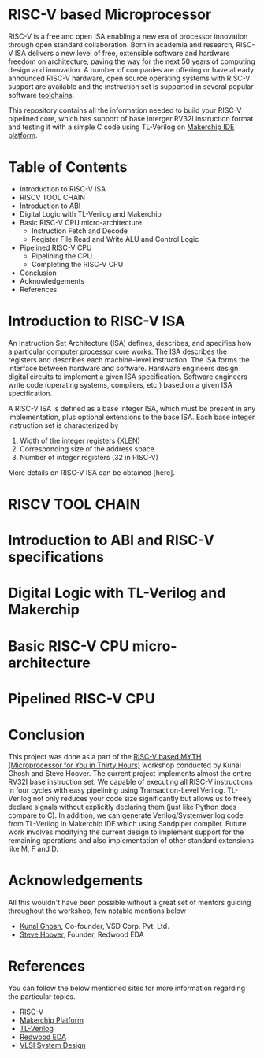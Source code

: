 # RISC-V based Microprocessor
RISC-V is a free and open ISA enabling a new era of processor innovation through open standard collaboration. Born in academia and research, RISC-V ISA delivers a new level of free, extensible software and hardware freedom on architecture, paving the way for the next 50 years of computing design and innovation. A number of companies are offering or have already announced RISC-V hardware, open source operating systems with RISC-V support are available and the instruction set is supported in several popular software [toolchains][10].

This repository contains all the information needed to build your RISC-V pipelined core, which has support of base interger RV32I instruction format and testing it with a simple C code using TL-Verilog on [Makerchip IDE platform][9].

[9]:https://www.makerchip.com/
[10]:https://en.wikipedia.org/wiki/Toolchain

# Table of Contents
* Introduction to RISC-V ISA
* RISCV TOOL CHAIN
* Introduction to ABI 
* Digital Logic with TL-Verilog and Makerchip
* Basic RISC-V CPU micro-architecture
    * Instruction Fetch and Decode
    * Register File Read and Write
   ALU and Control Logic
* Pipelined RISC-V CPU
    * Pipelining the CPU
    * Completing the RISC-V CPU
* Conclusion
* Acknowledgements
* References

# Introduction to RISC-V ISA
An Instruction Set Architecture (ISA) defines, describes, and specifies how a particular computer processor core works. The ISA describes the registers and describes each machine-level instruction. The ISA forms the interface between hardware and software. Hardware engineers design digital circuits to implement a given ISA specification. Software engineers write code (operating systems, compilers, etc.) based on a given ISA specification.


A RISC-V ISA is defined as a base integer ISA, which must be present in any implementation, plus optional extensions to the base ISA. Each base integer instruction set is characterized by

1. Width of the integer registers (XLEN)
2. Corresponding size of the address space
3. Number of integer registers (32 in RISC-V)

More details on RISC-V ISA can be obtained [here].
# RISCV TOOL CHAIN
# Introduction to ABI and RISC-V specifications
# Digital Logic with TL-Verilog and Makerchip
# Basic RISC-V CPU micro-architecture
# Pipelined RISC-V CPU

# Conclusion

This project was done as a part of the [RISC-V based MYTH (Microprocessor for You in Thirty Hours)][3] workshop conducted by Kunal Ghosh and Steve Hoover. The current project implements almost the entire RV32I base instruction set. We capable of executing all RISC-V instructions in four cycles with easy pipelining using Transaction-Level Verilog. TL-Verilog not only reduces your code size significantly but allows us to freely declare signals without explicitly declaring them (just like Python does compare to C). In addition, we can generate Verilog/SystemVerilog code from TL-Verilog in Makerchip IDE which using Sandpiper complier. Future work involves modifying the current design to implement support for the remaining operations and also implementation of other standard extensions like M, F and D.

[3]:https://www.vlsisystemdesign.com/riscv-based-myth/
# Acknowledgements
All this wouldn't have been possible without a great set of mentors guiding throughout the workshop, few notable mentions below

* [Kunal Ghosh][1], Co-founder, VSD Corp. Pvt. Ltd.
* [Steve Hoover][2], Founder, Redwood EDA

[1]:https://github.com/kunalg123/ "Kunal Ghosh"
[2]:https://github.com/stevehoover/ "Steve Hoover"

# References
You can follow the below mentioned sites for more information regarding the particular topics.
* [RISC-V][21]
* [Makerchip Platform][22]
* [TL-Verilog][23]
* [Redwood EDA][24]
* [VLSI System Design][25]

[21]:https://riscv.org/
[22]:https://makerchip.com/
[23]:https://www.redwoodeda.com/tl-verilog 
[24]:https://www.redwoodeda.com/
[25]:https://www.vlsisystemdesign.com/
